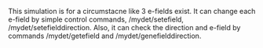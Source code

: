 This simulation is for a circumstacne like 3 e-fields exist. It can change each e-field by simple control commands, /mydet/setefield, /mydet/setefielddirection. Also, it can check the direction and e-field by commands /mydet/getefield and /mydet/genefielddirection.
